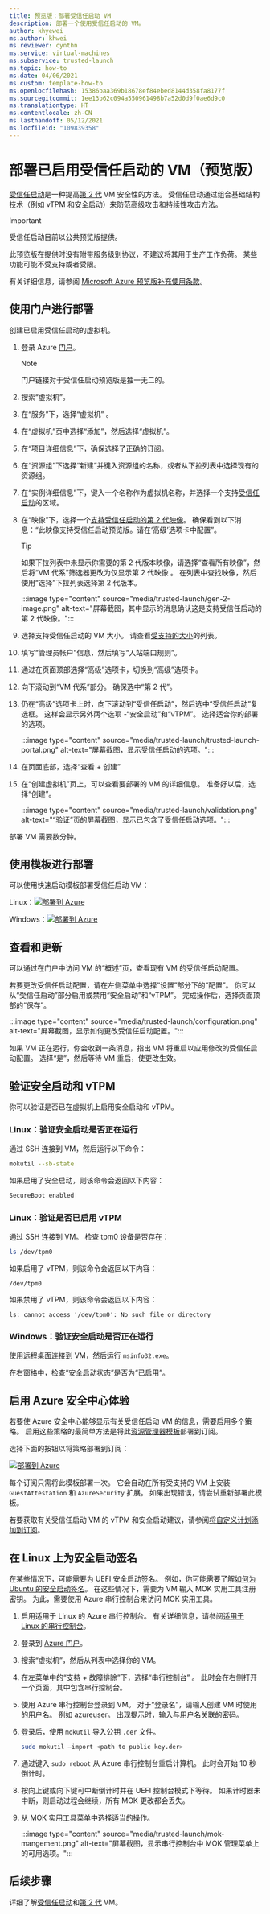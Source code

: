 ```yaml
---
title: 预览版：部署受信任启动 VM
description: 部署一个使用受信任启动的 VM。
author: khyewei
ms.author: khwei
ms.reviewer: cynthn
ms.service: virtual-machines
ms.subservice: trusted-launch
ms.topic: how-to
ms.date: 04/06/2021
ms.custom: template-how-to
ms.openlocfilehash: 15386baa369b18678ef84ebed8144d358fa8177f
ms.sourcegitcommit: 1ee13b62c094a550961498b7a52d0d9f0ae6d9c0
ms.translationtype: HT
ms.contentlocale: zh-CN
ms.lasthandoff: 05/12/2021
ms.locfileid: "109839358"
---
```

# <a name="deploy-a-vm-with-trusted-launch-enabled-preview"></a>部署已启用受信任启动的 VM（预览版）

[受信任启动](trusted-launch.md)是一种提高[第 2 代](generation-2.md) VM 安全性的方法。 受信任启动通过组合基础结构技术（例如 vTPM 和安全启动）来防范高级攻击和持续性攻击方法。

> [!IMPORTANT]
> 受信任启动目前以公共预览版提供。
>
> 此预览版在提供时没有附带服务级别协议，不建议将其用于生产工作负荷。 某些功能可能不受支持或者受限。
>
> 有关详细信息，请参阅 [Microsoft Azure 预览版补充使用条款](https://azure.microsoft.com/support/legal/preview-supplemental-terms/)。

## <a name="deploy-using-the-portal"></a>使用门户进行部署

创建已启用受信任启动的虚拟机。

1. 登录 Azure [门户](https://aka.ms/TL_preview)。
   > [!NOTE]
   > 门户链接对于受信任启动预览版是独一无二的。
   >
2. 搜索“虚拟机”。
3. 在“服务”下，选择“虚拟机” 。
4. 在“虚拟机”页中选择“添加”，然后选择“虚拟机”。 
5. 在“项目详细信息”下，确保选择了正确的订阅。
6. 在“资源组”下选择“新建”并键入资源组的名称，或者从下拉列表中选择现有的资源组。
7. 在“实例详细信息”下，键入一个名称作为虚拟机名称，并选择一个支持[受信任启动](trusted-launch.md#public-preview-limitations)的区域。
8. 在“映像”下，选择一个[支持受信任启动的第 2 代映像](trusted-launch.md#public-preview-limitations)。 确保看到以下消息：“此映像支持受信任启动预览版。请在‘高级’选项卡中配置”。
   > [!TIP]
   > 如果下拉列表中未显示你需要的第 2 代版本映像，请选择“查看所有映像”，然后将“VM 代系”筛选器更改为仅显示第 2 代映像 。 在列表中查找映像，然后使用“选择”下拉列表选择第 2 代版本。

    :::image type="content" source="media/trusted-launch/gen-2-image.png" alt-text="屏幕截图，其中显示的消息确认这是支持受信任启动的第 2 代映像。":::

13. 选择支持受信任启动的 VM 大小。 请查看[受支持的大小](trusted-launch.md#public-preview-limitations)的列表。
14. 填写“管理员帐户”信息，然后填写“入站端口规则”。
1. 通过在页面顶部选择“高级”选项卡，切换到“高级”选项卡。
1. 向下滚动到“VM 代系”部分。 确保选中“第 2 代”。
1. 仍在“高级”选项卡上时，向下滚动到“受信任启动”，然后选中“受信任启动”复选框。   这样会显示另外两个选项 -“安全启动”和“vTPM”。 选择适合你的部署的选项。

    :::image type="content" source="media/trusted-launch/trusted-launch-portal.png" alt-text="屏幕截图，显示受信任启动的选项。":::

15. 在页面底部，选择“查看 + 创建”
16. 在“创建虚拟机”页上，可以查看要部署的 VM 的详细信息。 准备好以后，选择“创建”。

    :::image type="content" source="media/trusted-launch/validation.png" alt-text="“验证”页的屏幕截图，显示已包含了受信任启动选项。":::


部署 VM 需要数分钟。

## <a name="deploy-using-a-template"></a>使用模板进行部署

可以使用快速启动模板部署受信任启动 VM：

Linux：[![部署到 Azure](https://raw.githubusercontent.com/Azure/azure-quickstart-templates/master/1-CONTRIBUTION-GUIDE/images/deploytoazure.svg?sanitize=true)](https://portal.azure.com/#create/Microsoft.Template/uri/https%3A%2F%2Fraw.githubusercontent.com%2FAzure%2Fazure-quickstart-templates%2Fmaster%2Fquickstarts%2Fmicrosoft.compute%2Fvm-trustedlaunch-linux%2Fazuredeploy.json/createUIDefinitionUri/https%3A%2F%2Fraw.githubusercontent.com%2FAzure%2Fazure-quickstart-templates%2Fmaster%2Fquickstarts%2Fmicrosoft.compute%2Fvm-trustedlaunch-linux%2FcreateUiDefinition.json)

Windows：[![部署到 Azure](https://raw.githubusercontent.com/Azure/azure-quickstart-templates/master/1-CONTRIBUTION-GUIDE/images/deploytoazure.svg?sanitize=true)](https://portal.azure.com/#create/Microsoft.Template/uri/https%3A%2F%2Fraw.githubusercontent.com%2FAzure%2Fazure-quickstart-templates%2Fmaster%2Fquickstarts%2Fmicrosoft.compute%2Fvm-trustedlaunch-windows%2Fazuredeploy.json/createUIDefinitionUri/https%3A%2F%2Fraw.githubusercontent.com%2FAzure%2Fazure-quickstart-templates%2Fmaster%2Fquickstarts%2Fmicrosoft.compute%2Fvm-trustedlaunch-windows%2FcreateUiDefinition.json)

## <a name="view-and-update"></a>查看和更新

可以通过在门户中访问 VM 的“概述”页，查看现有 VM 的受信任启动配置。

若要更改受信任启动配置，请在左侧菜单中选择“设置”部分下的“配置”。 你可以从“受信任启动”部分启用或禁用“安全启动”和“vTPM”。 完成操作后，选择页面顶部的“保存”。

:::image type="content" source="media/trusted-launch/configuration.png" alt-text="屏幕截图，显示如何更改受信任启动配置。":::

如果 VM 正在运行，你会收到一条消息，指出 VM 将重启以应用修改的受信任启动配置。 选择“是”，然后等待 VM 重启，使更改生效。


## <a name="verify-secure-boot-and-vtpm"></a>验证安全启动和 vTPM

你可以验证是否已在虚拟机上启用安全启动和 vTPM。

### <a name="linux-validate-if-secure-boot-is-running"></a>Linux：验证安全启动是否正在运行

通过 SSH 连接到 VM，然后运行以下命令：

```bash
mokutil --sb-state
```

如果启用了安全启动，则该命令会返回以下内容：

```bash
SecureBoot enabled
```

### <a name="linux-validate-if-vtpm-is-enabled"></a>Linux：验证是否已启用 vTPM

通过 SSH 连接到 VM。 检查 tpm0 设备是否存在：

```bash
ls /dev/tpm0
```

如果启用了 vTPM，则该命令会返回以下内容：

```output
/dev/tpm0
```

如果禁用了 vTPM，则该命令会返回以下内容：

```output
ls: cannot access '/dev/tpm0': No such file or directory
```

### <a name="windows-validate-that-secure-boot-is-running"></a>Windows：验证安全启动是否正在运行

使用远程桌面连接到 VM，然后运行 `msinfo32.exe`。

在右窗格中，检查“安全启动状态”是否为“已启用”。

## <a name="enable-the-azure-security-center-experience"></a>启用 Azure 安全中心体验

若要使 Azure 安全中心能够显示有关受信任启动 VM 的信息，需要启用多个策略。 启用这些策略的最简单方法是将此[资源管理器模板](https://github.com/prash200/azure-quickstart-templates/tree/master/101-asc-trustedlaunch-policies)部署到订阅。

选择下面的按钮以将策略部署到订阅：

[![部署到 Azure](https://raw.githubusercontent.com/Azure/azure-quickstart-templates/master/1-CONTRIBUTION-GUIDE/images/deploytoazure.svg?sanitize=true)](https://portal.azure.com/#create/Microsoft.Template/uri/https%3A%2F%2Fraw.githubusercontent.com%2Fprash200%2Fazure-quickstart-templates%2Fmaster%2F101-asc-trustedlaunch-policies%2Fazuredeploy.json)

每个订阅只需将此模板部署一次。 它会自动在所有受支持的 VM 上安装 `GuestAttestation` 和 `AzureSecurity` 扩展。 如果出现错误，请尝试重新部署此模板。

若要获取有关受信任启动 VM 的 vTPM 和安全启动建议，请参阅[将自定义计划添加到订阅](../security-center/custom-security-policies.md#to-add-a-custom-initiative-to-your-subscription)。

## <a name="sign-things-for-secure-boot-on-linux"></a>在 Linux 上为安全启动签名

在某些情况下，可能需要为 UEFI 安全启动签名。  例如，你可能需要了解[如何为 Ubuntu 的安全启动签名](https://ubuntu.com/blog/how-to-sign-things-for-secure-boot)。 在这些情况下，需要为 VM 输入 MOK 实用工具注册密钥。 为此，需要使用 Azure 串行控制台来访问 MOK 实用工具。

1. 启用适用于 Linux 的 Azure 串行控制台。 有关详细信息，请参阅[适用于 Linux 的串行控制台](/troubleshoot/azure/virtual-machines/serial-console-linux)。
1. 登录到 [Azure 门户](https://portal.azure.com)。
1. 搜索“虚拟机”，然后从列表中选择你的 VM。
1. 在左菜单中的“支持 + 故障排除”下，选择“串行控制台” 。 此时会在右侧打开一个页面，其中包含串行控制台。
1. 使用 Azure 串行控制台登录到 VM。 对于“登录名”，请输入创建 VM 时使用的用户名。 例如 azureuser。 出现提示时，输入与用户名关联的密码。
1. 登录后，使用 `mokutil` 导入公钥 `.der` 文件。

    ```bash
    sudo mokutil –import <path to public key.der>
    ```
1. 通过键入 `sudo reboot` 从 Azure 串行控制台重启计算机。 此时会开始 10 秒倒计时。
1. 按向上键或向下键可中断倒计时并在 UEFI 控制台模式下等待。 如果计时器未中断，则启动过程会继续，所有 MOK 更改都会丢失。
1. 从 MOK 实用工具菜单中选择适当的操作。

    :::image type="content" source="media/trusted-launch/mok-mangement.png" alt-text="屏幕截图，显示串行控制台中 MOK 管理菜单上的可用选项。":::


## <a name="next-steps"></a>后续步骤

详细了解[受信任启动](trusted-launch.md)和[第 2 代](generation-2.md) VM。
